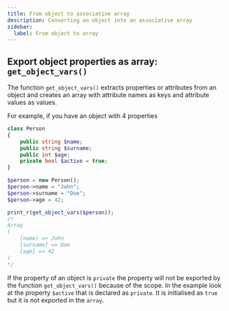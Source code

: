 ```yaml
---
title: From object to associative array
description: Converting an object into an associative array
sidebar:
  label: From object to array
---
```


## Export object properties as array: `get_object_vars()`

The function `get_object_vars()` extracts properties or attributes from an object and creates an array with attribute names as keys and attribute values as values.

For example, if you have an object with 4 properties

```php
class Person
{
    public string $name;
    public string $surname;
    public int $age;
    private bool $active = true;
}

$person = new Person();
$person->name = "John";
$person->surname = "Doe";
$person->age = 42;

print_r(get_object_vars($person));
/*
Array
(
    [name] => John
    [surname] => Doe
    [age] => 42
)
*/
```

If the property of an object is `private` the property will not be exported by the function `get_object_vars()` because of the scope. In the example look at the property `$active` that is declared as `private`. It is initialised as `true` but it is not exported in the `array`.
